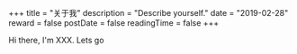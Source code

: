 +++
title = "关于我"
description = "Describe yourself."
date = "2019-02-28"
reward = false
postDate = false
readingTime = false
+++

Hi there, I'm XXX. Lets go

